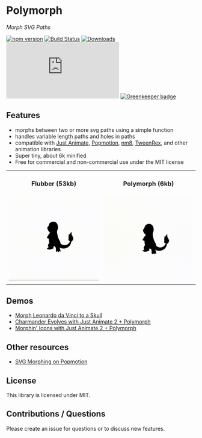 # Polymorph

*Morph SVG Paths*

[![npm version](https://badge.fury.io/js/polymorph-js.svg)](https://badge.fury.io/js/polymorph-js)
[![Build Status](https://travis-ci.org/notoriousb1t/polymorph.svg?branch=master)](https://travis-ci.org/notoriousb1t/polymorph)
[![Downloads](https://img.shields.io/npm/dm/polymorph-js.svg)](https://www.npmjs.com/package/polymorph-js)
[![gzip size](http://img.badgesize.io/https://unpkg.com/polymorph-js/dist/polymorph.min.js?compression=gzip&label=gzip%20size&style=flat&cache=false)](https://unpkg.com/polymorph-js/dist/polymorph.min.js) [![Greenkeeper badge](https://badges.greenkeeper.io/notoriousb1t/polymorph.svg)](https://greenkeeper.io/)

## Features

 - morphs between two or more svg paths using a simple function
 - handles variable length paths and holes in paths
 - compatible with [Just Animate](https://github.com/just-animate/just-animate), [Popmotion](https://github.com/popmotion/popmotion), [nm8](https://github.com/davidkpiano/nm8), [TweenRex](https://github.com/tweenrex/tweenrex), and other animation libraries
 - Super tiny, about 6k minified
 - Free for commercial and non-commercial use under the MIT license

<table>
    <tbody>
        <tr>
        <td style="text-align: center;"><h3>Flubber (53kb)</h3></td>
        <td style="text-align: center;"><h3>Polymorph  (6kb)</h3></td>
        </tr>
        <tr>
            <td>
            <img style="max-height: 320px" src="./assets/flubber-evolve.gif" />
            </td>
            <td>
                <img style="max-height: 320px"  src="./assets/polymorph-evolve.gif" />
            </td>
        </tr>
    </tbody>
</table>

## Demos
- [Morph Leonardo da Vinci to a Skull](https://codepen.io/notoriousb1t/pen/KyPoYm)
- [Charmander Evolves with Just Animate 2 + Polymorph](https://codepen.io/notoriousb1t/pen/gXpYEG?editors=1010)
- [Morphin' Icons with Just Animate 2 + Polymorph](https://codepen.io/notoriousb1t/pen/veMyxw?editors=1010)


## Other resources

- [SVG Morphing on Popmotion](https://popmotion.io/learn/morph-svg/)

## License
This library is licensed under MIT.

## Contributions / Questions
Please create an issue for questions or to discuss new features.
